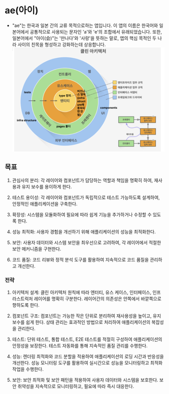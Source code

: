 # ae(아이)

- "ae"는 한국과 일본 간의 교류 목적으로하는 앱입니다. 이 앱의 이름은 한국어와 일본어에서 공통적으로 사용되는 문자인 'a'와 'e'의 조합에서 유래되었습니다. 또한, 일본어에서 "아이(会)"는 '만나다'와 '사랑'을 뜻하는 말로, 앱의 핵심 목적인 두 나라 사이의 친목을 형성하고 강화하는데 상응합니다.
  ![클린 아키텍쳐](./클린아키텍처설계.png)

## 목표

1. 관심사의 분리: 각 레이어와 컴포넌트가 담당하는 역할과 책임을 명확히 하여, 재사용과 유지 보수를 용이하게 한다.

2. 테스트 용이성: 각 레이어와 컴포넌트가 독립적으로 테스트 가능하도록 설계하여, 안정적인 애플리케이션을 구축한다.

3. 확장성: 시스템을 모듈화하여 필요에 따라 쉽게 기능을 추가하거나 수정할 수 있도록 한다.

4. 성능 최적화: 사용자 경험을 개선하기 위해 애플리케이션의 성능을 최적화한다.

5. 보안: 사용자 데이터와 시스템 보안을 최우선으로 고려하여, 각 레이어에서 적절한 보안 메커니즘을 구현한다.

6. 코드 품질: 코드 리뷰와 정적 분석 도구를 활용하여 지속적으로 코드 품질을 관리하고 개선한다.

### 전략

1. 아키텍처 설계: 클린 아키텍처 원칙에 따라 엔터티, 유스 케이스, 인터페이스, 인프라스트럭처 레이어를 명확히 구분한다.
   레이어간의 의존성은 안쪽에서 바깥쪽으로 향하도록 한다.

2. 컴포넌트 구조: 컴포넌트는 가능한 작은 단위로 분리하여 재사용성을 높이고, 유지 보수를 쉽게 한다.
   상태 관리는 효과적인 방법으로 처리하여 애플리케이션의 복잡성을 관리한다.

3. 테스트: 단위 테스트, 통합 테스트, E2E 테스트를 적절히 구성하여 애플리케이션의 안정성을 보장한다.
   테스트 자동화를 통해 지속적인 품질 관리를 수행한다.

4. 성능: 렌더링 최적화와 코드 분할을 적용하여 애플리케이션의 로딩 시간과 반응성을 개선한다.
   성능 모니터링 도구를 활용하여 실시간으로 성능을 모니터링하고 최적화 작업을 수행한다.

5. 보안: 보안 최적화 및 보안 패턴을 적용하여 사용자 데이터와 시스템을 보호한다.
   보안 취약성을 지속적으로 모니터링하고, 필요에 따라 즉시 대응한다.
